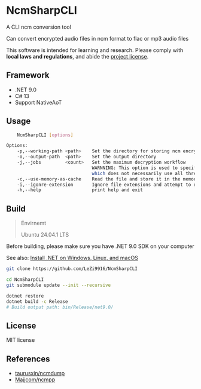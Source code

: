 # NcmSharpCLI

A CLI ncm conversion tool

Can convert encrypted audio files in ncm format to flac or mp3 audio files

This software is intended for learning and research. Please comply with **local laws and regulations**, and abide the [project license](https://github.com/LeZi9916/NcmSharpCLI/blob/master/LICENSE.txt).

## Framework

- .NET 9.0
- C# 13
- Support NativeAoT

## Usage

```bash
    NcmSharpCLI [options]

Options:
    -p,--working-path <path>    Set the directory for storing ncm encrypted audio files
    -o,--output-path  <path>    Set the output directory
    -j,--jobs         <count>   Set the maximum decryption workflow
                                WARNNING: This option is used to specify the maximum asynchronous workflow limit,
                                which does not necessarily use all threads.
    -c,--use-memory-as-cache    Read the file and store it in the memory buffer before decrypting it.
    -i,--igonre-extension       Ignore file extensions and attempt to decrypt all files
    -h,--help                   print help and exit
```

## Build

> Envirnemt
>
> Ubuntu 24.04.1 LTS

Before building, please make sure you have .NET 9.0 SDK on your computer

See also: [Install .NET on Windows, Linux, and macOS](https://learn.microsoft.com/en-us/dotnet/core/install/)

```bash
git clone https://github.com/LeZi9916/NcmSharpCLI

cd NcmSharpCLI
git submodule update --init --recursive

dotnet restore
dotnet build -c Release
# Build output path: bin/Release/net9.0/
```

## License

MIT license

## References

- [taurusxin/ncmdump](https://github.com/taurusxin/ncmdump)
- [Majjcom/ncmpp](https://github.com/Majjcom/ncmpp)
